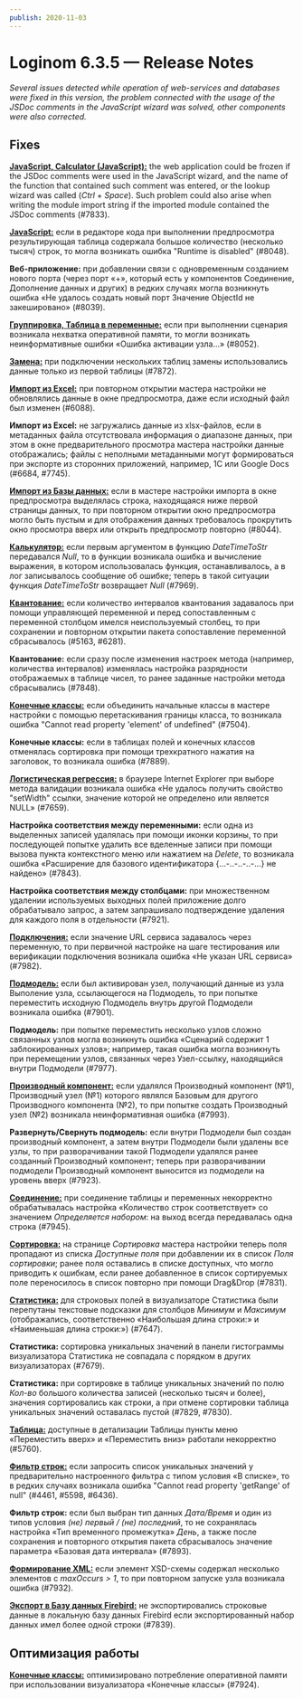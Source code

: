```yaml
---
publish: 2020-11-03
---
```


# Loginom 6.3.5 — Release Notes

_Several issues detected while operation of web-services and databases were fixed in this version, the problem connected with the usage of the JSDoc comments in the JavaScript wizard was solved, other components were also corrected._

## Fixes

[**JavaScript, Calculator (JavaScript):**](https://help.loginom.ru/userguide/processors/transformation/calc/javascript.html) the web application could be frozen if the JSDoc comments were used in the JavaScript wizard, and the name of the function that contained such comment was entered, or the lookup wizard was called (*Ctrl* + *Space*). Such problem could also arise when writing the module import string if the imported module contained the JSDoc comments (#7833).

[**JavaScript:**](https://help.loginom.ru/userguide/processors/transformation/java-script) если в редакторе кода при выполнении предпросмотра результирующая таблица содержала большое количество (несколько тысяч) строк, то могла возникать ошибка "Runtime is disabled" (#8048).

**Веб-приложение:** при добавлении связи с одновременным созданием нового порта (через порт «+», который есть у компонентов Соединение, Дополнение данных и других) в редких случаях могла возникнуть ошибка «Не удалось создать новый порт Значение ObjectId не закешировано» (#8039).

[**Группировка, Таблица в переменные:**](https://help.loginom.ru/userguide/processors/variables/variables-from-table.html) если при выполнении сценария возникала нехватка оперативной памяти, то могли возникать неинформативные ошибки «Ошибка активации узла...» (#8052).

[**Замена:**](https://help.loginom.ru/userguide/processors/transformation/substitution/) при подключении нескольких таблиц замены использовались данные только из первой таблицы (#7872).

[**Импорт из Excel:**](https://help.loginom.ru/userguide/integration/import/excel.html) при повторном открытии мастера настройки не обновлялись данные в окне предпросмотра, даже если исходный файл был изменен (#6088).

**Импорт из Excel:** не загружались данные из xlsx-файлов, если в метаданных файла отсутствовала информация о диапазоне данных, при этом в окне предварительного просмотра мастера настройки данные отображались; файлы с неполными метаданными могут формироваться при экспорте из сторонних приложений, например, 1C или Google Docs (#6684, #7745).

[**Импорт из Базы данных:**](https://help.loginom.ru/userguide/integration/import/database.html) если в мастере настройки импорта в окне предпросмотра выделялась строка, находящаяся ниже первой страницы данных, то при повторном открытии окно предпросмотра могло быть пустым и для отображения данных требовалось прокрутить окно просмотра вверх или открыть предпросмотр повторно (#8044).

[**Калькулятор:**](https://help.loginom.ru/userguide/processors/transformation/calc/) если первым аргументом в функцию *DateTimeToStr* передавался *Null*, то в функции возникала ошибка и вычисление выражения, в котором использовалась функция, останавливалось, а в лог записывалось сообщение об ошибке; теперь в такой ситуации функция *DateTimeToStr* возвращает *Null* (#7969).

[**Квантование:**](https://help.loginom.ru/userguide/processors/preprocessing/quantization.html) если количество интервалов квантования задавалось при помощи управляющей переменной и перед сопоставленным с переменной столбцом имелся неиспользуемый столбец, то при сохранении и повторном открытии пакета сопоставление переменной сбрасывалось (#5163, #6281).

**Квантование:** если сразу после изменения настроек метода (например, количества интервалов) изменялась настройка разрядности отображаемых в таблице чисел, то ранее заданные настройки метода сбрасывались (#7848).

[**Конечные классы:**](https://help.loginom.ru/userguide/visualization/fine-classes/) если объединить начальные классы в мастере настройки c помощью перетаскивания границы класса, то возникала ошибка "Cannot read property 'element' of undefined" (#7504).

**Конечные классы:** если в таблицах полей и конечных классов отменялась сортировка при помощи трехкратного нажатия на заголовок, то возникала ошибка (#7889).

[**Логистическая регрессия:**](https://help.loginom.ru/userguide/processors/datamining/logistic-regression/) в браузере Internet Explorer при выборе метода валидации возникала ошибка «Не удалось получить свойство "setWidth" ссылки, значение которой не определено или является NULL» (#7659).

**Настройка соответствия между переменными:** если одна из выделенных записей удалялась при помощи иконки корзины, то при последующей попытке удалить все вделенные записи при помощи вызова пункта контекстного меню или нажатием на *Delete*, то возникала ошибка «Расширение для базового идентификатора {...-..-..-..-...} не найдено» (#7843).

**Настройка соответствия между столбцами:** при множественном удалении используемых выходных полей приложение долго обрабатывало запрос, а затем запрашивало подтверждение удаления для каждого поля в отдельности (#7921).

[**Подключения:**](https://help.loginom.ru/userguide/integration/connections/) если значение URL сервиса задавалось через переменную, то при первичной настройке на шаге тестирования или верификации подключения возникала ошибка «Не указан URL сервиса» (#7982).

[**Подмодель:**](https://help.loginom.ru/userguide/processors/control/submodel.html) если был активирован узел, получающий данные из узла Выполение узла, ссылающегося на Подмодель, то при попытке переместить исходную Подмодель внутрь другой Подмодели возникала ошибка (#7901).

**Подмодель:** при попытке переместить несколько узлов сложно связанных узлов могла возникнуть ошибка «Сценарий содержит 1 заблокированных узлов»; например, такая ошибка могла возникнуть при перемещении узлов, связанных через Узел-ссылку, находящийся внутри Подмодели (#7977).

[**Производный компонент:**](https://help.loginom.ru/userguide/scenario/derived-component.html) если удалялся Производный компонент (№1), Производный узел (№1) которого являлся Базовым для другого Производного компонента (№2), то при попытке создать Производный узел (№2) возникала неинформативная ошибка (#7993).

**Развернуть/Свернуть подмодель:** если внутри Подмодели был создан производный компонент, а затем внутри Подмодели были удалены все узлы, то при разворачивании такой Подмодели удалялся ранее созданный Производный компонент; теперь при разворачивании подмодели Производный компонент выносится из подмодели на уровень вверх (#7923).

[**Соединение:**](https://help.loginom.ru/userguide/processors/transformation/addition.html) при соединение таблицы и переменных некорректно обрабатывалась настройка «Количество строк соответствует» со значением *Определяется набором*: на выход всегда передавалась одна строка (#7945).

[**Сортировка:**](https://help.loginom.ru/userguide/processors/transformation/sorting.html) на странице *Сортировка* мастера настройки теперь поля пропадают из списка *Доступные поля* при добавлении их в список *Поля сортировки*; ранее поля оставались в списке доступных, что могло приводить к ошибкам, если ранее добавленное в список сортируемых поле переносилось в список повторно при помощи Drag&Drop (#7831).

[**Статистика:**](https://help.loginom.ru/userguide/visualization/statistics/) для строковых полей в визуализаторе Статистика были перепутаны текстовые подсказки для столбцов *Минимум* и *Максимум* (отображались, соответственно «Наибольшая длина строки:» и «Наименьшая длина строки:») (#7647).

**Статистика:** сортировка уникальных значений в панели гистограммы визуализатора Статистика не совпадала с порядком в других визуализаторах (#7679).

**Статистика:** при сортировке в таблице уникальных значений по полю *Кол-во* большого количества записей (несколько тысяч и более), значения сортировались как строки, а при отмене сортировки таблица уникальных значений оставалась пустой (#7829, #7830).

[**Таблица:**](https://help.loginom.ru/userguide/visualization/table/) доступные в детализации Таблицы пункты меню «Переместить вверх» и «Переместить вниз» работали некорректно (#5760).

[**Фильтр строк:**](https://help.loginom.ru/userguide/processors/transformation/row-filter/) если запросить список уникальных значений у предварительно настроенного фильтра с типом условия «В списке», то в редких случаях возникала ошибка "Cannot read property 'getRange' of null" (#4461, #5598, #6436).

**Фильтр строк:** если был выбран тип данных *Дата/Время* и один из типов условия *(не) первый / (не) последний*, то не сохранялась настройка «Тип временного промежутка» *День*, а также после сохранения и повторного открытия пакета сбрасывалось значение параметра «Базовая дата интервала» (#7893).

[**Формирование XML:**](https://help.loginom.ru/userguide/processors/integration/formation-xml.html) если элемент XSD-схемы содержал несколько элементов с *maxOccurs > 1*, то при повторном запуске узла возникала ошибка (#7932).

[**Экспорт в Базу данных Firebird:**](https://help.loginom.ru/userguide/integration/connections/list/firebird.html) не экспортировались строковые данные в локальную базу данных Firebird если экспортированный набор данных имел более одной строки (#7839).

## Оптимизация работы

[**Конечные классы:**](https://help.loginom.ru/userguide/visualization/fine-classes/) оптимизировано потребление оперативной памяти при использовании визуализатора «Конечные классы» (#7924).